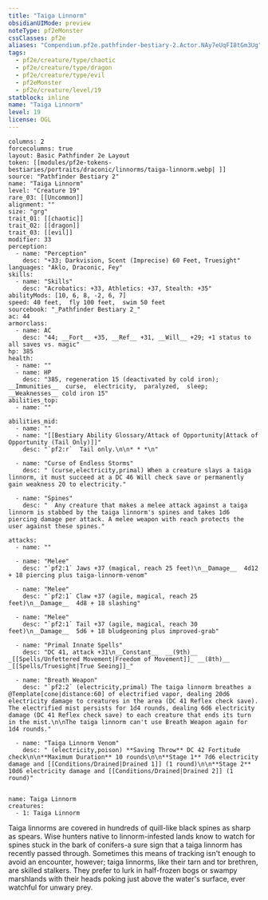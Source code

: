 ```yaml
---
title: "Taiga Linnorm"
obsidianUIMode: preview
noteType: pf2eMonster
cssClasses: pf2e
aliases: "Compendium.pf2e.pathfinder-bestiary-2.Actor.NAy7eUqFI8tGm3Ug" 
tags:
  - pf2e/creature/type/chaotic
  - pf2e/creature/type/dragon
  - pf2e/creature/type/evil
  - pf2eMonster
  - pf2e/creature/level/19
statblock: inline
name: "Taiga Linnorm"
level: 19
license: OGL
---
```


```statblock
columns: 2
forcecolumns: true
layout: Basic Pathfinder 2e Layout
token: [[modules/pf2e-tokens-bestiaries/portraits/draconic/linnorms/taiga-linnorm.webp| ]]
source: "Pathfinder Bestiary 2"
name: "Taiga Linnorm"
level: "Creature 19"
rare_03: [[Uncommon]]
alignment: ""
size: "grg"
trait_01: [[chaotic]]
trait_02: [[dragon]]
trait_03: [[evil]]
modifier: 33
perception:
  - name: "Perception"
    desc: "+33; Darkvision, Scent (Imprecise) 60 Feet, Truesight"
languages: "Aklo, Draconic, Fey"
skills:
  - name: "Skills"
    desc: "Acrobatics: +33, Athletics: +37, Stealth: +35"
abilityMods: [10, 6, 8, -2, 6, 7]
speed: 40 feet,  fly 100 feet,  swim 50 feet
sourcebook: "_Pathfinder Bestiary 2_"
ac: 44
armorclass:
  - name: AC
    desc: "44; __Fort__ +35, __Ref__ +31, __Will__ +29; +1 status to all saves vs. magic"
hp: 385
health:
  - name: ""
  - name: HP
    desc: "385, regeneration 15 (deactivated by cold iron); __Immunities__  curse,  electricity,  paralyzed,  sleep; __Weaknesses__ cold iron 15"
abilities_top:
  - name: ""

abilities_mid:
  - name: ""
  - name: "[[Bestiary Ability Glossary/Attack of Opportunity|Attack of Opportunity (Tail Only)]]"
    desc: "`pf2:r`  Tail only.\n\n* * *\n"

  - name: "Curse of Endless Storms"
    desc: " (curse,electricity,primal) When a creature slays a taiga linnorm, it must succeed at a DC 46 Will check save or permanently gain weakness 20 to electricity."

  - name: "Spines"
    desc: "  Any creature that makes a melee attack against a taiga linnorm is stabbed by the taiga linnorm's spines and takes 1d6 piercing damage per attack. A melee weapon with reach protects the user against these spines."

attacks:
  - name: ""

  - name: "Melee"
    desc: "`pf2:1` Jaws +37 (magical, reach 25 feet)\n__Damage__  4d12 + 18 piercing plus taiga-linnorm-venom"

  - name: "Melee"
    desc: "`pf2:1` Claw +37 (agile, magical, reach 25 feet)\n__Damage__  4d8 + 18 slashing"

  - name: "Melee"
    desc: "`pf2:1` Tail +37 (agile, magical, reach 30 feet)\n__Damage__  5d6 + 18 bludgeoning plus improved-grab"

  - name: "Primal Innate Spells"
    desc: "DC 41, attack +31\n__Constant__  __(9th)__ _[[Spells/Unfettered Movement|Freedom of Movement]]_ __(8th)__ _[[Spells/Truesight|True Seeing]]_"

  - name: "Breath Weapon"
    desc: "`pf2:2` (electricity,primal) The taiga linnorm breathes a @Template[cone|distance:60] of electrified vapor, dealing 20d6 electricity damage to creatures in the area (DC 41 Reflex check save). The electrified mist persists for 1d4 rounds, dealing 6d6 electricity damage (DC 41 Reflex check save) to each creature that ends its turn in the mist.\n\nThe taiga linnorm can't use Breath Weapon again for 1d4 rounds."

  - name: "Taiga Linnorm Venom"
    desc: " (electricity,poison) **Saving Throw** DC 42 Fortitude check\n\n**Maximum Duration** 10 rounds\n\n**Stage 1** 7d6 electricity damage and [[Conditions/Drained|Drained 1]] (1 round)\n\n**Stage 2** 10d6 electricity damage and [[Conditions/Drained|Drained 2]] (1 round)"
 
```

```encounter-table
name: Taiga Linnorm
creatures:
  - 1: Taiga Linnorm
```



Taiga linnorms are covered in hundreds of quill-like black spines as sharp as spears. Wise hunters native to linnorm-infested lands know to watch for spines stuck in the bark of conifers-a sure sign that a taiga linnorm has recently passed through. Sometimes this means of tracking isn't enough to avoid an encounter, however; taiga linnorms, like their tarn and tor brethren, are skilled stalkers. They prefer to lurk in half-frozen bogs or swampy marshlands with their heads poking just above the water's surface, ever watchful for unwary prey.

